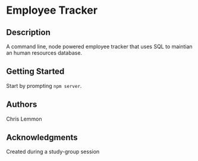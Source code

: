 # Employee Tracker

## Description

A command line, node powered employee tracker that uses SQL to maintian an human resources database.

## Getting Started

Start  by prompting `npm server`.

## Authors

Chris Lemmon

## Acknowledgments

Created during a study-group session
